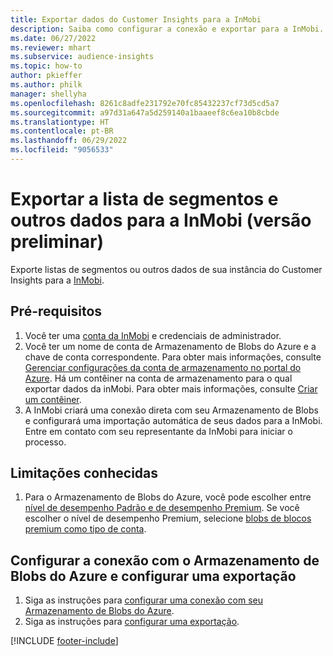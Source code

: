 ```yaml
---
title: Exportar dados do Customer Insights para a InMobi
description: Saiba como configurar a conexão e exportar para a InMobi.
ms.date: 06/27/2022
ms.reviewer: mhart
ms.subservice: audience-insights
ms.topic: how-to
author: pkieffer
ms.author: philk
manager: shellyha
ms.openlocfilehash: 8261c8adfe231792e70fc85432237cf73d5cd5a7
ms.sourcegitcommit: a97d31a647a5d259140a1baaeef8c6ea10b8cbde
ms.translationtype: HT
ms.contentlocale: pt-BR
ms.lasthandoff: 06/29/2022
ms.locfileid: "9056533"
---
```

# <a name="export-segment-list-and-other-data-to-inmobi-preview"></a>Exportar a lista de segmentos e outros dados para a InMobi (versão preliminar)

Exporte listas de segmentos ou outros dados de sua instância do Customer Insights para a [InMobi](https://www.inmobi.com/).

## <a name="prerequisites"></a>Pré-requisitos

1. Você ter uma [conta da InMobi](https://www.inmobi.com/) e credenciais de administrador.
1. Você ter um nome de conta de Armazenamento de Blobs do Azure e a chave de conta correspondente. Para obter mais informações, consulte [Gerenciar configurações da conta de armazenamento no portal do Azure](/azure/storage/common/storage-account-manage). Há um contêiner na conta de armazenamento para o qual exportar dados da inMobi. Para obter mais informações, consulte [Criar um contêiner](/azure/storage/blobs/storage-quickstart-blobs-portal#create-a-container).
1. A InMobi criará uma conexão direta com seu Armazenamento de Blobs e configurará uma importação automática de seus dados para a InMobi. Entre em contato com seu representante da InMobi para iniciar o processo.

## <a name="known-limitations"></a>Limitações conhecidas

1. Para o Armazenamento de Blobs do Azure, você pode escolher entre [nível de desempenho Padrão e de desempenho Premium](/azure/storage/blobs/storage-blob-performance-tiers). Se você escolher o nível de desempenho Premium, selecione [blobs de blocos premium como tipo de conta](/azure/storage/common/storage-account-overview#types-of-storage-accounts).

## <a name="set-up-the-connection-to-azure-blob-storage-and-configure-an-export"></a>Configurar a conexão com o Armazenamento de Blobs do Azure e configurar uma exportação

1. Siga as instruções para [configurar uma conexão com seu Armazenamento de Blobs do Azure](export-azure-blob-storage.md).
2. Siga as instruções para [configurar uma exportação](export-azure-blob-storage.md#configure-an-export).

[!INCLUDE [footer-include](includes/footer-banner.md)]
